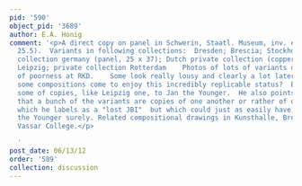 ```yaml
---
pid: '590'
object_pid: '3689'
author: E.A. Honig
comment: '<p>A direct copy on panel in Schwerin, Staatl. Museum, inv. #G21 (19.5 x
  25.5).  Variants in following collections:  Dresden; Brescia; Stockholm; private
  collection germany (panel, 25 x 37); Dutch private collection (copper, 16.3 x 23.8);
  Leipzig; private collection Rotterdam    Photos of lots of variants of varying degrees
  of poorness at RKD.    Some look really lousy and clearly a lot later.  Query how
  some compositions come to enjoy this incredibly replicable status?  Ertz now attributes
  some of copies, like Leipzig one, to Jan the Younger.  He also points out, rightly,
  that a bunch of the variants are copies of one another or rather of one single variant
  which he labels as a "lost JBI"  but which could just as easily have been a Jan
  the Younger surely. Related compositional drawings in Kunsthalle, Bremen and at
  Vassar College.</p>

  '
post_date: 06/13/12
order: '589'
collection: discussion
---
```

